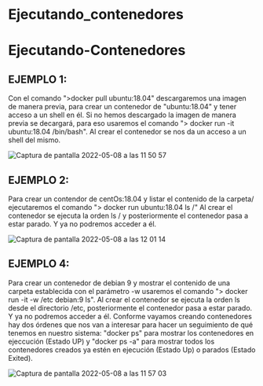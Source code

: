 # Ejecutando_contenedores

# Ejecutando-Contenedores

## EJEMPLO 1:
<p> Con el comando ">docker pull ubuntu:18.04" descargaremos una imagen de manera previa, para crear un contenedor de "ubuntu:18.04" y tener acceso a un shell en él. Si no hemos descargado la imagen de manera previa se decargará, para eso usaremos el comando "> docker run -it ubuntu:18.04 /bin/bash". Al crear el contenedor se nos da un acceso a un shell del mismo.</p>  

![Captura de pantalla 2022-05-08 a las 11 50 57](https://user-images.githubusercontent.com/91874398/167291483-37cf6a28-f97e-4c4a-b8be-5b8c19d031c8.png)

## EJEMPLO 2:
<p>Para crear un contendor de centOs:18.04 y listar el contenido de la carpeta/ ejecutaremos el comando "> docker run ubuntu:18.04 ls /" Al crear el contenedor se ejecuta la orden ls / y posteriormente el contenedor pasa a estar parado. Y ya no podremos acceder a él.</p>

![Captura de pantalla 2022-05-08 a las 12 01 14](https://user-images.githubusercontent.com/91874398/167291588-b74fcb98-9e23-4a2b-b099-07a8c94c1bc2.png)

## EJEMPLO 4:
<p>Para crear un contenedor de  debian 9 y mostrar el contenido de una carpeta establecida con el parámetro -w usaremos el comando "> docker run -it -w /etc debian:9 ls". Al crear el contenedor se ejecuta la orden ls desde el directorio /etc, posteriormente el contenedor pasa a estar parado. Y ya no podremos acceder a él. Conforme vayamos creando contenedores hay dos órdenes que nos van a interesar para hacer un seguimiento de qué tenemos en nuestro sistema: "docker ps" para mostrar los contenedores en ejeccución (Estado UP) y "docker ps -a" para mostrar todos los contenedores creados ya estén en ejecución (Estado Up) o parados (Estado Exited).</p>

![Captura de pantalla 2022-05-08 a las 11 57 03](https://user-images.githubusercontent.com/91874398/167291676-3765a7be-ac63-4005-88d2-01a9c6f52f5e.png)
